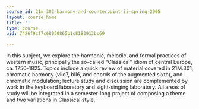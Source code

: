 ```yaml
---
course_id: 21m-302-harmony-and-counterpoint-ii-spring-2005
layout: course_home
title: ''
type: course
uid: 7426f9cf7c68050865b1c8183913bc69

---
```

In this subject, we explore the harmonic, melodic, and formal practices of western music, principally the so-called "Classical" idiom of central Europe, ca. 1750-1825. Topics include a quick review of material covered in 21M.301, chromatic harmony (viio7, bII6, and chords of the augmented sixth), and chromatic modulation; lecture study and discussion are complemented by work in the keyboard laboratory and sight-singing laboratory. All areas of study will be integrated in a semester-long project of composing a theme and two variations in Classical style.
